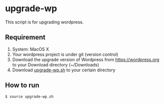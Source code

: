 # upgrade-wp
This script is for upgrading wordpress.  

## Requirement
1. System: MacOS X  
2. Your wordpress project is under git (version control)  
3. Download the upgrade version of Wordpress from https://wordpress.org to your Download directory (~/Downloads) 
4. Download [upgrade-wp.sh](https://github.com/pattyhama/upgrade-wp/blob/master/upgrade-wp.sh) to your certain directory 

## How to run
```$ source upgrade-wp.sh```  
